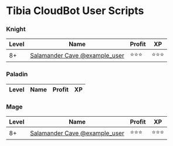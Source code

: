 # Tibia CloudBot User Scripts

### Knight
| Level | Name      | Profit        | XP   |
| ----- | --------- | ------------- | ---- |
|8+ | [Salamander Cave @example_user](example_user/salamander_cave/setup_ek.json) | :star::star::star: | :star::star::star:|
### Paladin
| Level | Name      | Profit        | XP   |
| ----- | --------- | ------------- | ---- |
### Mage
| Level | Name      | Profit        | XP   |
| ----- | --------- | ------------- | ---- |
|8+ | [Salamander Cave @example_user](example_user/salamander_cave/setup_mage.json) | :star::star::star: | :star::star::star:|
